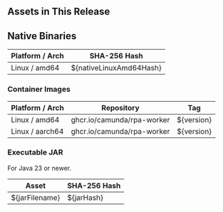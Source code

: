 ## Assets in This Release

## Native Binaries

| Platform / Arch | SHA-256 Hash            |
|-----------------|-------------------------|
| Linux / amd64   | ${nativeLinuxAmd64Hash} |


### Container Images

| Platform / Arch | Repository                 | Tag        |
|-----------------|----------------------------|------------|
| Linux / amd64   | ghcr.io/camunda/rpa-worker | ${version} |
| Linux / aarch64 | ghcr.io/camunda/rpa-worker | ${version} |


### Executable JAR

For Java 23 or newer.

| Asset          | SHA-256 Hash |
|----------------|--------------|
| ${jarFilename} | ${jarHash}   |

